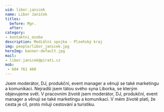 ```yaml
---
uid: libor.janicek
name: Libor Janíček
titles:
  before: Mgr.
  after:
category:
- kontaktni_osoba
description: Mediální spojka - Plzeňský kraj
img: people/libor_janicek.jpg
heroImg: banner-default.jpg
mail:
- libor.janicek@pirati.cz
mob:
 - 604 761 460
---
```


Jsem moderátor, DJ, produkční, event manager a věnuji se také marketingu a komunikaci. Nejradši jsem tátou svého syna Liborka, se kterým objevujeme svět. V pracovním životě jsem moderátor, DJ, produkční, event manager a věnuji se také
marketingu a komunikaci. V mém životě platí, že cesta je cíl, proto miluji cestování a turistiku.
